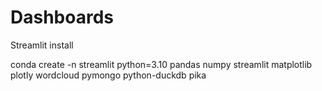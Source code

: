 # Dashboards

Streamlit install

conda create -n streamlit python=3.10 pandas numpy streamlit matplotlib plotly wordcloud pymongo python-duckdb pika
